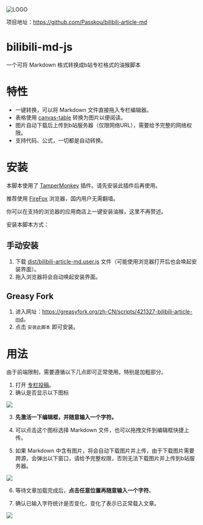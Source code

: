 ![LOGO](https://pic.imgdb.cn/item/601ec9183ffa7d37b3a637a7.png)

项目地址：<https://github.com/Passkou/bilibili-article-md>

# bilibili-md-js

一个可将 Markdown 格式转换成b站专栏格式的油猴脚本

# 特性

+ 一键转换，可以将 Markdown 文件直接拖入专栏编辑器。
+ 表格使用 [canvas-table](https://www.npmjs.com/package/canvas-table) 转换为图片以便阅读。
+ 图片自动下载后上传到b站服务器（仅限网络URL），需要给予完整的网络权限。
+ 支持代码、公式，一切都是自动转换。

# 安装

本脚本使用了 [TamperMonkey](https://www.tampermonkey.net/) 插件。请先安装此插件后再使用。

推荐使用 [FireFox](https://www.firefox.com.cn/) 浏览器，国内用户无需翻墙。

你可以在支持的浏览器的应用商店上一键安装油猴，这里不再赘述。

安装本脚本方式：

## 手动安装

1) 下载 [dist/bilibili-article-md.user.js](https://raw.githubusercontent.com/Passkou/bilibili-article-md/main/dist/bilibili-article-md.user.js) 文件（可能使用浏览器打开后也会唤起安装界面）。
2) 拖入浏览器将会自动唤起安装界面。

## Greasy Fork

1) 进入网址：<https://greasyfork.org/zh-CN/scripts/421327-bilibili-article-md>。
2) 点击 `安装此脚本` 即可安装。

# 用法

由于前端限制，需要遵循以下几点即可正常使用。特别是加粗部分。

1) 打开 [专栏投稿](https://member.bilibili.com/platform/upload/text/edit)。
2) 确认是否显示以下图标

![](https://pic.imgdb.cn/item/601ec9b43ffa7d37b3a67893.jpg)

3) **先激活一下编辑框，并随意输入一个字符。**

4) 可以点击这个图标选择 Markdown 文件，也可以拖拽文件到编辑框快捷上传。

5) 如果 Markdown 中含有图片，将会自动下载图片并上传，由于下载图片需要跨源，会弹出以下窗口，请给予完整权限，否则无法下载图片并上传到b站服务器。

![](https://pic.imgdb.cn/item/601ecaed3ffa7d37b3a6f024.jpg)

6) 等待文章加载完成后，**点击任意位置再随意输入一个字符**。

7) 确认已输入字符统计是否变化，变化了表示已正常载入文章。

![](https://pic.imgdb.cn/item/601eca5e3ffa7d37b3a6b910.jpg)